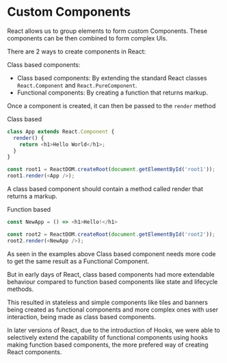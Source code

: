 # Custom Components
React allows us to group elements to form custom Components. These components can be then combined to form complex UIs.

There are 2 ways to create components in React:

Class based components:
- Class based components: By extending the standard React classes `React.Component` and `React.PureComponent`.
- Functional components: By creating a function that returns markup.

Once a component is created, it can then be passed to the `render` method

Class based
```js
class App extends React.Component {
  render() {
    return <h1>Hello World</h1>;
  }
}

const root1 = ReactDOM.createRoot(document.getElementById('root1'));
root1.render(<App />);
```

A class based component should contain a method called render that returns a markup.

Function based
```js
const NewApp = () => <h1>Hello!</h1>

const root2 = ReactDOM.createRoot(document.getElementById('root2'));
root2.render(<NewApp />);
```

As seen in the examples above Class based component needs more code to get the same result as a Functional Component.

But in early days of React, class based components had more extendable behaviour compared to function based components like state and lifecycle methods.

This resulted in stateless and simple components like tiles and banners being created as functional components and more complex ones with user interaction, being made as class based components.

In later versions of React, due to the introduction of Hooks, we were able to selectively extend the capability of functional components using hooks making function based components, the more prefered way of creating React components.